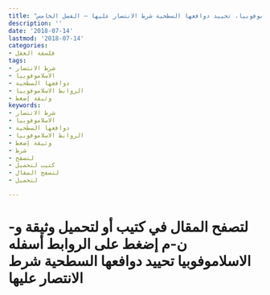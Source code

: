 ```yaml
---
title: "الاسلاموفوبيا، تحييد دوافعها السطحية شرط الانتصار عليها – الفصل الخامس"
description: ''
date: '2018-07-14'
lastmod: '2018-07-14'
categories:
- فلسفة العقل
tags:
- شرط الانتصار
- الاسلاموفوبيا
- دوافعها السطحية
- الروابط الاسلاموفوبيا
- وثيقة إضغط
keywords:
- شرط الانتصار
- الاسلاموفوبيا
- دوافعها السطحية
- الروابط الاسلاموفوبيا
- وثيقة إضغط
- شرط
- لتصفح
- كتيب لتحميل
- لتصفح المقال
- لتحميل

---
```

# **لتصفح المقال في كتيب أو لتحميل وثيقة و-ن-م إضغط على الروابط أسفله** **الاسلاموفوبيا تحييد دوافعها السطحية شرط الانتصار عليها**

###